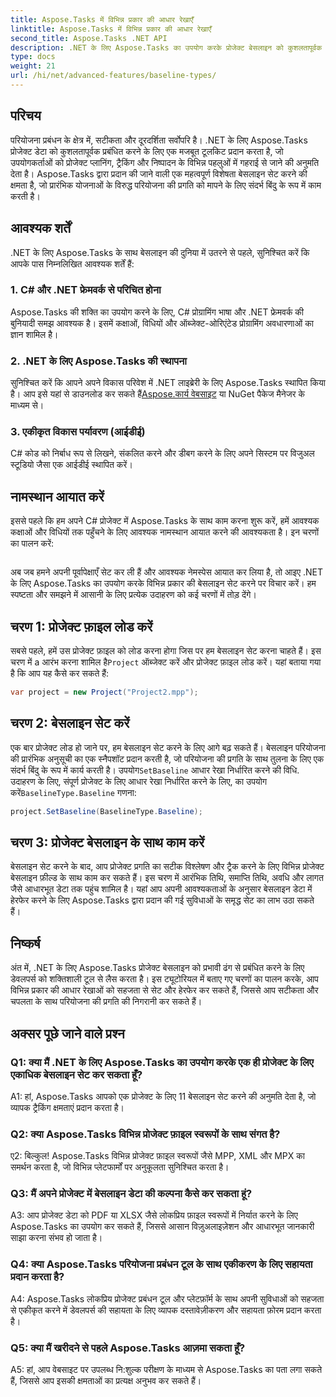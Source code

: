 ```yaml
---
title: Aspose.Tasks में विभिन्न प्रकार की आधार रेखाएँ
linktitle: Aspose.Tasks में विभिन्न प्रकार की आधार रेखाएँ
second_title: Aspose.Tasks .NET API
description: .NET के लिए Aspose.Tasks का उपयोग करके प्रोजेक्ट बेसलाइन को कुशलतापूर्वक सेट करना और हेरफेर करना सीखें।
type: docs
weight: 21
url: /hi/net/advanced-features/baseline-types/
---
```

## परिचय

परियोजना प्रबंधन के क्षेत्र में, सटीकता और दूरदर्शिता सर्वोपरि है। .NET के लिए Aspose.Tasks प्रोजेक्ट डेटा को कुशलतापूर्वक प्रबंधित करने के लिए एक मजबूत टूलकिट प्रदान करता है, जो उपयोगकर्ताओं को प्रोजेक्ट प्लानिंग, ट्रैकिंग और निष्पादन के विभिन्न पहलुओं में गहराई से जाने की अनुमति देता है। Aspose.Tasks द्वारा प्रदान की जाने वाली एक महत्वपूर्ण विशेषता बेसलाइन सेट करने की क्षमता है, जो प्रारंभिक योजनाओं के विरुद्ध परियोजना की प्रगति को मापने के लिए संदर्भ बिंदु के रूप में काम करती है।

## आवश्यक शर्तें

.NET के लिए Aspose.Tasks के साथ बेसलाइन की दुनिया में उतरने से पहले, सुनिश्चित करें कि आपके पास निम्नलिखित आवश्यक शर्तें हैं:

### 1. C# और .NET फ्रेमवर्क से परिचित होना

Aspose.Tasks की शक्ति का उपयोग करने के लिए, C# प्रोग्रामिंग भाषा और .NET फ्रेमवर्क की बुनियादी समझ आवश्यक है। इसमें कक्षाओं, विधियों और ऑब्जेक्ट-ओरिएंटेड प्रोग्रामिंग अवधारणाओं का ज्ञान शामिल है।

### 2. .NET के लिए Aspose.Tasks की स्थापना

सुनिश्चित करें कि आपने अपने विकास परिवेश में .NET लाइब्रेरी के लिए Aspose.Tasks स्थापित किया है। आप इसे यहां से डाउनलोड कर सकते हैं[Aspose.कार्य वेबसाइट](https://releases.aspose.com/tasks/net/) या NuGet पैकेज मैनेजर के माध्यम से।

### 3. एकीकृत विकास पर्यावरण (आईडीई)

C# कोड को निर्बाध रूप से लिखने, संकलित करने और डीबग करने के लिए अपने सिस्टम पर विजुअल स्टूडियो जैसा एक आईडीई स्थापित करें।

## नामस्थान आयात करें

इससे पहले कि हम अपने C# प्रोजेक्ट में Aspose.Tasks के साथ काम करना शुरू करें, हमें आवश्यक कक्षाओं और विधियों तक पहुँचने के लिए आवश्यक नामस्थान आयात करने की आवश्यकता है। इन चरणों का पालन करें:

```csharp

```

अब जब हमने अपनी पूर्वापेक्षाएँ सेट कर ली हैं और आवश्यक नेमस्पेस आयात कर लिया है, तो आइए .NET के लिए Aspose.Tasks का उपयोग करके विभिन्न प्रकार की बेसलाइन सेट करने पर विचार करें। हम स्पष्टता और समझने में आसानी के लिए प्रत्येक उदाहरण को कई चरणों में तोड़ देंगे।

## चरण 1: प्रोजेक्ट फ़ाइल लोड करें

 सबसे पहले, हमें उस प्रोजेक्ट फ़ाइल को लोड करना होगा जिस पर हम बेसलाइन सेट करना चाहते हैं। इस चरण में a आरंभ करना शामिल है`Project` ऑब्जेक्ट करें और प्रोजेक्ट फ़ाइल लोड करें। यहां बताया गया है कि आप यह कैसे कर सकते हैं:

```csharp
var project = new Project("Project2.mpp");
```

## चरण 2: बेसलाइन सेट करें

एक बार प्रोजेक्ट लोड हो जाने पर, हम बेसलाइन सेट करने के लिए आगे बढ़ सकते हैं। बेसलाइन परियोजना की प्रारंभिक अनुसूची का एक स्नैपशॉट प्रदान करती है, जो परियोजना की प्रगति के साथ तुलना के लिए एक संदर्भ बिंदु के रूप में कार्य करती है। उपयोग`SetBaseline` आधार रेखा निर्धारित करने की विधि. उदाहरण के लिए, संपूर्ण प्रोजेक्ट के लिए आधार रेखा निर्धारित करने के लिए, का उपयोग करें`BaselineType.Baseline` गणना:

```csharp
project.SetBaseline(BaselineType.Baseline);
```

## चरण 3: प्रोजेक्ट बेसलाइन के साथ काम करें

बेसलाइन सेट करने के बाद, आप प्रोजेक्ट प्रगति का सटीक विश्लेषण और ट्रैक करने के लिए विभिन्न प्रोजेक्ट बेसलाइन फ़ील्ड के साथ काम कर सकते हैं। इस चरण में आरंभिक तिथि, समाप्ति तिथि, अवधि और लागत जैसे आधारभूत डेटा तक पहुंच शामिल है। यहां आप अपनी आवश्यकताओं के अनुसार बेसलाइन डेटा में हेरफेर करने के लिए Aspose.Tasks द्वारा प्रदान की गई सुविधाओं के समृद्ध सेट का लाभ उठा सकते हैं।

## निष्कर्ष

अंत में, .NET के लिए Aspose.Tasks प्रोजेक्ट बेसलाइन को प्रभावी ढंग से प्रबंधित करने के लिए डेवलपर्स को शक्तिशाली टूल से लैस करता है। इस ट्यूटोरियल में बताए गए चरणों का पालन करके, आप विभिन्न प्रकार की आधार रेखाओं को सहजता से सेट और हेरफेर कर सकते हैं, जिससे आप सटीकता और चपलता के साथ परियोजना की प्रगति की निगरानी कर सकते हैं।

## अक्सर पूछे जाने वाले प्रश्न

### Q1: क्या मैं .NET के लिए Aspose.Tasks का उपयोग करके एक ही प्रोजेक्ट के लिए एकाधिक बेसलाइन सेट कर सकता हूँ?

A1: हां, Aspose.Tasks आपको एक प्रोजेक्ट के लिए 11 बेसलाइन सेट करने की अनुमति देता है, जो व्यापक ट्रैकिंग क्षमताएं प्रदान करता है।

### Q2: क्या Aspose.Tasks विभिन्न प्रोजेक्ट फ़ाइल स्वरूपों के साथ संगत है?

ए2: बिल्कुल! Aspose.Tasks विभिन्न प्रोजेक्ट फ़ाइल स्वरूपों जैसे MPP, XML और MPX का समर्थन करता है, जो विभिन्न प्लेटफार्मों पर अनुकूलता सुनिश्चित करता है।

### Q3: मैं अपने प्रोजेक्ट में बेसलाइन डेटा की कल्पना कैसे कर सकता हूं?

A3: आप प्रोजेक्ट डेटा को PDF या XLSX जैसे लोकप्रिय फ़ाइल स्वरूपों में निर्यात करने के लिए Aspose.Tasks का उपयोग कर सकते हैं, जिससे आसान विज़ुअलाइज़ेशन और आधारभूत जानकारी साझा करना संभव हो जाता है।

### Q4: क्या Aspose.Tasks परियोजना प्रबंधन टूल के साथ एकीकरण के लिए सहायता प्रदान करता है?

A4: Aspose.Tasks लोकप्रिय प्रोजेक्ट प्रबंधन टूल और प्लेटफ़ॉर्म के साथ अपनी सुविधाओं को सहजता से एकीकृत करने में डेवलपर्स की सहायता के लिए व्यापक दस्तावेज़ीकरण और सहायता फ़ोरम प्रदान करता है।

### Q5: क्या मैं खरीदने से पहले Aspose.Tasks आज़मा सकता हूँ?

A5: हां, आप वेबसाइट पर उपलब्ध नि:शुल्क परीक्षण के माध्यम से Aspose.Tasks का पता लगा सकते हैं, जिससे आप इसकी क्षमताओं का प्रत्यक्ष अनुभव कर सकते हैं।